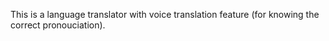 This is a language translator with voice translation feature (for knowing the correct pronouciation).
